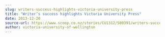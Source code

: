 ```yaml
---
slug: writers-success-highlights-victoria-university-press
title: "Writer’s success highlights Victoria University Press"
date: 2013-12-20
source-url: https://www.scoop.co.nz/stories/CU1312/S00391/writers-success-highlights-victoria-university-press.htm
author: victoria-university-of-wellington
---
```

